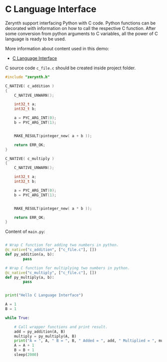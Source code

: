 # C Language Interface

Zerynth support interfacing Python with C code. Python functions can be decorated with information on how to call the respective C function.
After some conversion from python arguments to C variables, all the power of C language is ready to be used.


More information about content used in this demo:

- [C Language Interface](../../os/clang.md)

C source code `c_file.c` should be created inside project folder.

```c
#include "zerynth.h"

C_NATIVE( c_addition )
{
    C_NATIVE_UNWARN();

    int32_t a;
    int32_t b;

    a = PYC_ARG_INT(0);
    b = PYC_ARG_INT(1);


    MAKE_RESULT(pinteger_new( a + b ));

    return ERR_OK;
}

C_NATIVE( c_multiply )
{
    C_NATIVE_UNWARN();

    int32_t a;
    int32_t b;

    a = PYC_ARG_INT(0);
    b = PYC_ARG_INT(1);


    MAKE_RESULT(pinteger_new( a * b ));

    return ERR_OK;
}
```

Content of `main.py`:

```python

# Wrap C function for adding two numbers in python.
@c_native("c_addition", ["c_file.c"], [])
def py_addition(a, b):
        pass

# Wrap C function for multiplying two numbers in python.
@c_native("c_multiply", ["c_file.c"], [])
def py_multiply(a, b):
        pass


print("Hello C Language Interface")

A = 1
B = 1

while True:

    # Call wrapper functions and print result.
    add = py_addition(A, B)
    multiply = py_multiply(A, B)
    print("A = ", A, " B = ", B, " Added = ", add, " Multiplied = ", multiply)
    A = A + 1
    B = B + 1
    sleep(2000)
```

